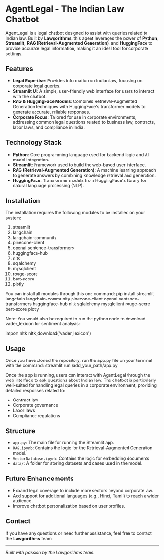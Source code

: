 # AgentLegal - The Indian Law Chatbot

AgentLegal is a legal chatbot designed to assist with queries related to Indian law. Built by **Lawgorithms**, this agent leverages the power of **Python**, **Streamlit**, **RAG (Retrieval-Augmented Generation)**, and **HuggingFace** to provide accurate legal information, making it an ideal tool for corporate settings. 

## Features

- **Legal Expertise**: Provides information on Indian law, focusing on corporate legal queries.
- **Streamlit UI**: A simple, user-friendly web interface for users to interact with the chatbot.
- **RAG & HuggingFace Models**: Combines Retrieval-Augmented Generation techniques with HuggingFace's transformer models to generate accurate, reliable responses.
- **Corporate Focus**: Tailored for use in corporate environments, addressing common legal questions related to business law, contracts, labor laws, and compliance in India.

## Technology Stack

- **Python**: Core programming language used for backend logic and AI model integration.
- **Streamlit**: Framework used to build the web-based user interface.
- **RAG (Retrieval-Augmented Generation)**: A machine learning approach to generate answers by combining knowledge retrieval and generation.
- **HuggingFace**: Transformer models from HuggingFace's library for natural language processing (NLP).

## Installation

The installation requires the following modules to be installed on your system: 
1. streamlit
2. langchain
3. langchain-community
4. pinecone-client
5. openai sentence-transformers
6. huggingface-hub
7. nltk 
8. sqlalchemy
9. mysqlclient
10. rouge-score
11. bert-score
12. plotly

You can install all modules through this one command: 
pip install streamlit langchain langchain-community pinecone-client openai sentence-transformers huggingface-hub nltk sqlalchemy mysqlclient rouge-score bert-score plotly

Note: 
You would also be required to run the python code to download vader_lexicon for sentiment analysis:

import nltk
nltk_download('vader_lexicon')


## Usage

Once you have cloned the repository, run the app.py file on your terminal with the command: 
streamlit run /add_your_path/app.py

Once the app is running, users can interact with AgentLegal through the web interface to ask questions about Indian law. The chatbot is particularly well-suited for handling legal queries in a corporate environment, providing detailed responses related to:

- Contract law
- Corporate governance
- Labor laws
- Compliance regulations

## Structure

- `app.py`: The main file for running the Streamlit app.
- `RAG.ipynb`: Contains the logic for the Retrieval-Augmented Generation model.
- `VectorDatabase.ipynb`: Contains the logic for embedding documents
- `data/`: A folder for storing datasets and cases used in the model.


## Future Enhancements

- Expand legal coverage to include more sectors beyond corporate law.
- Add support for additional languages (e.g., Hindi, Tamil) to reach a wider audience.
- Improve chatbot personalization based on user profiles.


## Contact

If you have any questions or need further assistance, feel free to contact the **Lawgorithms** team

---

*Built with passion by the Lawgorithms team.*
